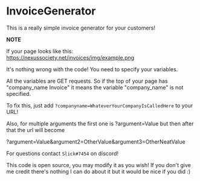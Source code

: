 # InvoiceGenerator

This is a really simple invoice generator for your customers!

**NOTE**

If your page looks like this: 
https://nexussociety.net/invoices/img/example.png

It's nothing wrong with the code! You need to specify your variables.

All the variables are GET requests. So if the top of your page has "company_name Invoice" it means the variable "company_name" is not specified.

To fix this, just add ```?companyname=WhateverYourCompanyIsCalledHere``` to your URL!

Also, for multiple arguments the first one is ?argument=Value but then after that the url will become

?argument=Value&argument2=OtherValue&argument3=OtherNeatValue

For questions contact ```Slick#7454``` on discord!

This code is open source, you may modify it as you wish! If you don't give me credit there's nothing I can do about it but it would be nice if you did :)
